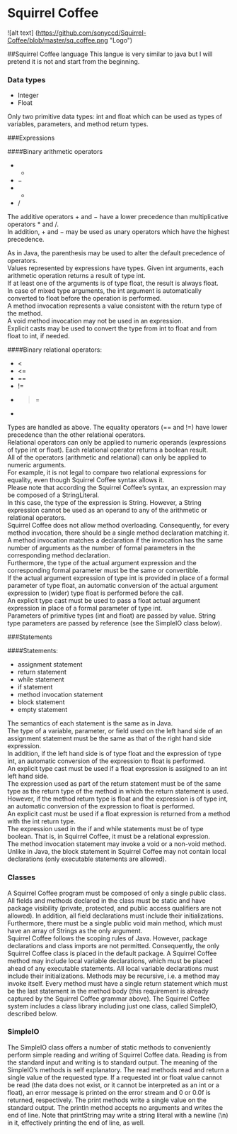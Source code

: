 # Squirrel Coffee
![alt text] (https://github.com/sonyccd/Squirrel-Coffee/blob/master/sq_coffee.png "Logo")  


##Squirrel Coffee language
This langue is very similar to java but I will pretend it is not and start from the beginning.  

### Data types
* Integer
* Float

Only two primitive data types: int and float which can be used as 
types of variables, parameters, and method return types.

###Expressions

####Binary arithmetic operators
* +
* −
* *
* /

The additive operators + and − have a lower precedence than multiplicative operators * and /.  
In addition, + and − may be used as unary operators which have the highest precedence.  
  
As in Java, the parenthesis may be used to alter the default precedence of operators.  
Values represented by expressions have types.  Given int arguments, each arithmetic operation returns a result of type int.  
If at least one of the arguments is of type float, the result is always float.  
In case of mixed type arguments, the int argument is automatically converted to float before the operation is performed.  
A method invocation represents a value consistent with the return type of the method.  
A void method invocation may not be used in an expression.  
Explicit casts may be used to convert the type from int to float and from float to int, if needed.

####Binary relational operators:
* <
* <=
* ==
* !=
* >=
* >

Types are handled as above. The equality operators (== and !=) have lower precedence than the other relational operators.  
Relational operators can only be applied to numeric operands (expressions of type int or float). Each relational operator returns a boolean result.  
All of the operators (arithmetic and relational) can only be applied to numeric arguments.  
For example, it is not legal to compare two relational expressions for equality, even though Squirrel Coffee syntax allows it.  
Please note that according the Squirrel Coffee’s syntax, an expression may be composed of a StringLiteral.  
In this case, the type of the expression is String.  However, a String expression cannot be used as an operand to any of the arithmetic or relational operators.  
Squirrel Coffee does not allow method overloading.  Consequently, for every method invocation, there should be a single method declaration matching it.  
A method invocation matches a declaration if the invocation has the same number of arguments as the number of formal parameters in the corresponding method declaration.  
Furthermore, the type of the actual argument expression and the corresponding formal parameter must be the same or convertible.  
If the actual argument expression of type int is provided in place of a formal parameter of type float, an automatic conversion of the actual argument expression to (wider) type float is performed before the call.  
An explicit type cast must be used to pass a float actual argument expression in place of a formal parameter of type int.  
Parameters of primitive types (int and float) are passed by value.  String type parameters are passed by reference (see the SimpleIO class below).

###Statements

####Statements:
* assignment statement
* return statement
* while statement
* if statement
* method invocation statement
* block statement
* empty statement 

The semantics of each statement is the same as in Java.  
The type of a variable, parameter, or field used on the left hand side of an assignment statement must be the same as that of the right hand side expression.  
In addition, if the left hand side is of type float and the expression of type int, an automatic conversion of the expression to float is performed.  
An explicit type cast must be used if a float expression is assigned to an int left hand side.  
The expression used as part of the return statement must be of the same type as the return type of the method in which the return statement is used.  
However, if the method return type is float and the expression is of type int, an automatic conversion of the expression to float is performed.  
An explicit cast must be used if a float expression is returned from a method with the int return type.  
The expression used in the if and while statements must be of type boolean.  That is, in Squirrel Coffee, it must be a relational expression.  
The method invocation statement may invoke a void or a non-void method.  
Unlike in Java, the block statement in Squirrel Coffee may not contain local declarations (only executable statements are allowed).

### Classes

A Squirrel Coffee program must be composed of only a single public class.  All fields and methods declared in the class must be static and have package visibility (private, protected, and public access qualifiers are not allowed).  In addition, all field declarations must include their initializations.  Furthermore, there must be a single public void main method, which must have an array of Strings as the only argument.    
Squirrel Coffee follows the scoping rules of Java.  However, package declarations and class imports are not permitted.  Consequently, the only Squirrel Coffee class is placed in the default package.
A Squirrel Coffee method may include local variable declarations, which must be placed ahead of any executable statements.  All local variable declarations must include their initializations.  Methods may be recursive, i.e. a method may invoke itself.  Every method must have a single return statement which must be the last statement in the method body (this requirement is already captured by the Squirrel Coffee grammar above).
The Squirrel Coffee system includes a class library including just one class, called SimpleIO, described below.
### SimpleIO
The SimpleIO class offers a number of static methods to conveniently perform simple reading and writing of Squirrel Coffee data.   Reading is from the standard input and writing is to standard output.  The meaning of the SimpleIO’s methods is self explanatory.  The read methods read and return a single value of the requested type.  If a requested int or float value cannot be read (the data does not exist, or it cannot be interpreted as an int or a float), an error message is printed on the error stream and 0 or 0.0f is returned, respectively.  The print methods write a single value on the standard output.  The println method accepts no arguments and writes the end of line.  Note that printString may write a string literal with a newline (\n) in it, effectively printing the end of line, as well.
